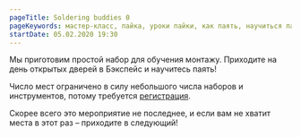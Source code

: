```yaml
---
pageTitle: Soldering buddies 0
pageKeywords: мастер-класс, пайка, уроки пайки, как паять, научиться паять
startDate: 05.02.2020 19:30
---
```


Мы приготовим простой набор для обучения монтажу. Приходите на день открытых дверей в Бэкспейс и научитесь паять!

Число мест ограничено в силу небольшого числа наборов и инструментов, потому требуется [регистрация](https://docs.google.com/forms/d/e/1FAIpQLSepUas_iOuEYyeyn3f0WTm-2kIo24Tlh_QmIPipyhsqZNEspA/viewform).

Скорее всего это мероприятие не последнее, и если вам не хватит места в этот раз – приходите в следующий!
